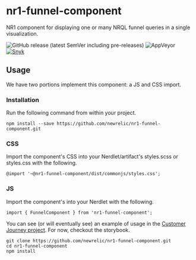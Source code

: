 # nr1-funnel-component

NR1 component for displaying one or many NRQL funnel queries in a single visualization.

![GitHub release (latest SemVer including pre-releases)](https://img.shields.io/github/v/release/newrelic/nr1-funnel-component?include_prereleases&sort=semver) ![AppVeyor](https://img.shields.io/appveyor/ci/newrelic/nr1-funnel-component) [![Snyk](https://snyk.io/test/github/newrelic/nr1-funnel-component/badge.svg)](https://snyk.io/test/github/newrelic/nr1-funnel-component)

## Usage

We have two portions implement this component: a JS and CSS import.

### Installation

Run the following command from within your project.

```
npm install --save https://github.com/newrelic/nr1-funnel-component.git
```

### CSS
Import the component's CSS into your Nerdlet/artifact's styles.scss or styles.css with the following.

```
@import '~@nr1-funnel-component/dist/commonjs/styles.css';
```

### JS
Import the component's into your Nerdlet with the following.

```
import { FunnelComponent } from 'nr1-funnel-component';
```

You can see (or will eventually see) an example of usage in the [Customer Journey project](https://github.com/newrelic/nr1-customer-journey). For now, checkout the storybook.

```
git clone https://github.com/newrelic/nr1-funnel-component.git
cd nr1-funnel-component
npm install
```
